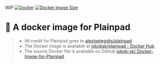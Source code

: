 WIP [![Docker](https://github.com/jokob-sk/Docker-Image-for-plainpad/actions/workflows/docker.yml/badge.svg)](https://github.com/jokob-sk/Docker-Image-for-Plainpad/actions/workflows/docker.yml) [![Docker Image Size](https://img.shields.io/docker/image-size/jokobsk/plainpad?logo=Docker)](https://hub.docker.com/r/jokobsk/plainpad)

# :whale: A docker image for Plainpad 
> - All credit for Plainpad goes to [alextselegidis/plainpad](https://github.com/alextselegidis/plainpad). 
> - The Docker image is available at [jokobsk/plainpad - Docker Hub](https://registry.hub.docker.com/r/jokobsk/plainpad).
> - The source Docker file is available on GitHub [jokob-sk/
Docker-Image-for-Plainpad](https://github.com/jokob-sk/Docker-Image-for-Plainpad).


